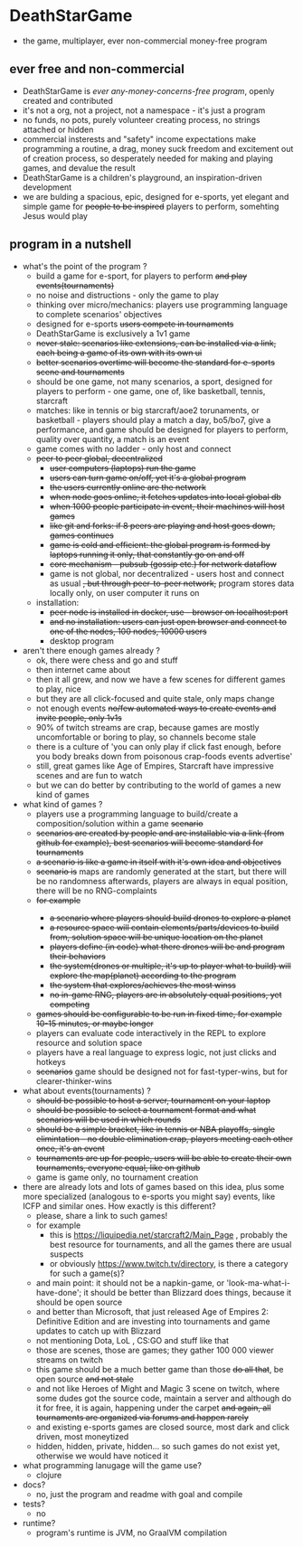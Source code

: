 
# DeathStarGame

- the game, multiplayer, ever non-commercial money-free program

## ever free and non-commercial

- DeathStarGame is *ever any-money-concerns-free program*, openly created and contributed
- it's not a org, not a project, not a namespace - it's just a program
- no funds, no pots, purely volunteer creating process, no strings attached or hidden
- commercial insterests and "safety" income expectations make programming a routine, a drag, money suck freedom and excitement out of creation process, so desperately needed for making and playing games, and devalue the result
- DeathStarGame is a children's playground, an inspiration-driven development
- we are bulding a spacious, epic, designed for e-sports, yet elegant and simple game for <s>people to be inspired</s> players to perform, somehting Jesus would play

## program in a nutshell

- what's the point of the program ?
    - build a game for e-sport, for players to perform <s>and play events(tournaments)</s>
    - no noise and distructions - only the game to play
    - thinking over micro/mechanics: players use programming language to complete scenarios' objectives
    - designed for e-sports <s>users compete in tournaments</s>
    - DeathStarGame is exclusively a 1v1 game
    - <s>never stale: scenarios like extensions, can be installed via a link, each being a game of its own with its own ui</s>
    - <s>better scenarios overtime will become the standard for e-sports scene and tournaments</s>
    - should be one game, not many scenarios, a sport, designed for players to perform - one game, one of, like basketball, tennis, starcraft
    - matches: like in tennis or big starcraft/aoe2 torunaments, or basketball - players should play a match a day, bo5/bo7, give a performance, and game should be 
    designed for players to perform, quality over quantity, a match is an event
    - game comes with no ladder - only host and connect
    - <s>peer to peer  global, decentralized
      - user computers (laptops) run the game
      - users can turn game on/off, yet it's a global program
      - the users currently online are the network
      - when node goes online, it fetches updates into local global db
      - when 1000 people participate in event, their machines will host games
      - like git and forks: if 8 peers are playing and host goes down, games continues
      - game is cold and efficient: the global program is formed by laptops running it only, that constantly go on and off
      - core mechanism - pubsub (gossip etc.) for network dataflow</s>
      - game is not global, nor decentralized - users host and connect as usual <s>, but through peer-to-peer network,</s> program stores data locally only, on user computer it runs on
    - installation:
      - <s>peer node is installed in docker, use - browser on localhost:port
      - and no installation: users can just open browser and connect to one of the nodes, 100 nodes, 10000 users</s>
      - desktop program
- aren't there enough games already ?
    - ok, there were chess and go and stuff
    - then internet came about
    - then it all grew, and now we have a few scenes for different games to play, nice
    - but they are all click-focused and quite stale, only maps change
    - not enough events <s> no/few automated ways to create events and invite people, only 1v1s</s>
    - 90% of twitch streams are crap, because games are mostly uncomfortable or boring to play, so channels become stale
    - there is a culture of 'you can only play if click fast enough, before you body breaks down from poisonous crap-foods events advertise'
    - still, great games like Age of Empires, Starcraft have impressive scenes and are fun to watch
    - but we can do better by contributing to the world of games a new kind of games
- what kind of games ?
    - players use a programming language to build/create a composition/solution within a game <s>scenario</s>
    - <s>scenarios are created by people and are installable via a link (from github for example), best scenarios will become standard for tournaments
    - a scenario is like a game in itself with it's own idea and objectives</s>
    - <s>scenario is</s> maps are randomly generated at the start, but there will be no randomness afterwards, players are always in equal position, there will be no RNG-complaints
    - <s>for example
        - a scenario where players should build drones to explore a planet
        - a resource space will contain elements/parts/devices to build from, solution space will be unique location on the planet
        - players define (in code) what there drones will be and program their behaviors
        - the system(drones or multiple, it's up to player what to build) will explore the map(planet) according to the program
        - the system that explores/achieves the most winss
        - no in-game RNG, players are in absolutely equal positions, yet competing
    - games should be configurable to be run in fixed time, for example 10-15 minutes, or maybe longer</s>
    - players can evaluate code interactively in the REPL to explore resource and solution space
    - players have a real language to express logic, not just clicks and hotkeys
    - <s>scenarios</s> game should be designed not for fast-typer-wins, but for clearer-thinker-wins
- what about events(tournaments) ?
    - <s>should be possible to host a server, tournament on your laptop
    - should be possible to select a tournament format and what scenarios will be used in which rounds
    - should be a simple bracket, like in tennis or NBA playoffs, single elimintation - no double elimination crap, players meeting each other once, it's an event
    - tournaments are up for people, users will be able to create their own tournaments, everyone equal, like on github</s>
    - game is game only, no tournament creation
- there are already lots and lots of games based on this idea, plus some more specialized (analogous to e-sports you might say) events, like ICFP and similar ones. How exactly is this different?
    - please, share a link to such games!
    - for example 
        - this is https://liquipedia.net/starcraft2/Main_Page , probably the best resource for tournaments, and all the games there are usual suspects
        - or obviously https://www.twitch.tv/directory,  is there a category for such a game(s)?
    - and main point: it should not be a napkin-game, or 'look-ma-what-i-have-done'; it should be better than Blizzard does things, because it should be open source
    - and better than Microsoft, that just released Age of Empires 2: Definitive Edition and are investing into tournaments and game updates to catch up with Blizzard
    - not mentioning Dota, LoL , CS:GO and stuff like that
    - those are scenes, those are games; they gather 100 000 viewer streams on twitch
    - this game should be a much better game than those <s>do all that</s>, be open source <s>and not stale</s>
    - and not like Heroes of Might and Magic 3 scene on twitch, where some dudes got the source code, maintain a server and although do it for free, it is again, happening under the carpet <s> and again, all tournaments are organized via forums and happen rarely </s>
    - and existing e-sports games are closed source, most dark and click driven, most moneytized
    - hidden, hidden, private, hidden... so such games do not exist yet, otherwise we would have noticed it
- what programming lanugage will the game use?
    - clojure
- docs?
    - no, just the program and readme with goal and compile
- tests?
    - no
- runtime?
    - program's runtime is JVM, no GraalVM compilation